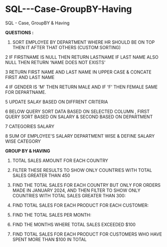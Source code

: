 # SQL---Case-GroupBY-Having

SQL - Case, GroupBY &amp; Having

**QUESTIONS :**

1. SORT EMPLOYEE BY DEPARTMENT WHERE HR SHOULD BE ON TOP THEN IT AFTER THAT OTHERS (CUSTOM SORTING)

2 IF FIRSTNAME IS NULL THEN RETURN LASTNAME IF LAST NAME ALSO NULL THEN RETURN 'NAME DOES NOT EXISTS'

3 RETURN FIRST NAME AND LAST NAME IN UPPER CASE & CONCATE FIRST AND LAST NAME

4 IF GENDER IS 'M' THEN RETURN MALE AND IF 'F' THEN FEMALE SAME FOR DEPARTNAME.

5 UPDATE SALAY BASED ON DIFFRENT CRITERIA

6 BELOW QUERY SORT DATA BASED ON SELECTED COLUMN , FIRST QUERY SORT BASED ON SALARY & SECOND BASED ON DEPARTMENT

7  CATEGORIES SALARY 

8 SUM OF EMPLOYEE'S SALARY  DEPARTMENT WISE & DEFINE SALARY WISE CATEGORY

**GROUP BY & HAVING**

1. TOTAL SALES AMOUNT FOR EACH COUNTRY

2. FILTER THESE RESULTS TO SHOW ONLY COUNTRIES WITH TOTAL SALES GREATER THAN 450

3. FIND THE TOTAL SALES FOR EACH COUNTRY BUT ONLY FOR ORDERS MADE IN JANUARY 2024, AND THEN FILTER TO SHOW ONLY COUNTRIES WITH TOTAL SALES GREATER THAN 300:

4. FIND TOTAL SALES FOR EACH PRODUCT FOR EACH CUSTOMER:

5. FIND THE TOTAL SALES PER MONTH:

6. FIND THE MONTHS WHERE TOTAL SALES EXCEEDED $100

7. FIND TOTAL SALES FOR EACH PRODUCT FOR CUSTOMERS WHO HAVE SPENT MORE THAN $100 IN TOTAL

